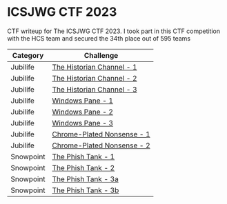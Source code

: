 # ICSJWG CTF 2023
CTF writeup for The ICSJWG CTF 2023. I took part in this CTF competition with the HCS team and secured the 34th place out of 595 teams

| Category | Challenge |
| --- | --- |
| Jubilife | [The Historian Channel - 1](/2023/ICSJWG%20CTF%202023/The%20Historian%20Channel%20-%201/)
| Jubilife | [The Historian Channel - 2](/2023/ICSJWG%20CTF%202023/The%20Historian%20Channel%20-%202/)
| Jubilife | [The Historian Channel - 3](/2023/ICSJWG%20CTF%202023/The%20Historian%20Channel%20-%203/)
| Jubilife | [Windows Pane - 1](/2023/ICSJWG%20CTF%202023/Windows%20Pane%20-%201/)
| Jubilife | [Windows Pane - 2](/2023/ICSJWG%20CTF%202023/Windows%20Pane%20-%202/)
| Jubilife | [Windows Pane - 3](/2023/ICSJWG%20CTF%202023/Windows%20Pane%20-%203/)
| Jubilife | [Chrome-Plated Nonsense - 1](/2023/ICSJWG%20CTF%202023/Chrome-Plated%20Nonsense%20-%201/)
| Jubilife | [Chrome-Plated Nonsense - 2](/2023/ICSJWG%20CTF%202023/Chrome-Plated%20Nonsense%20-%202/)
| Snowpoint | [The Phish Tank - 1](/2023/ICSJWG%20CTF%202023/The%20Phish%20Tank%20-%201/)
| Snowpoint | [The Phish Tank - 2](/2023/ICSJWG%20CTF%202023/The%20Phish%20Tank%20-%202/)
| Snowpoint | [The Phish Tank - 3a](/2023/ICSJWG%20CTF%202023/The%20Phish%20Tank%20-%203a/)
| Snowpoint | [The Phish Tank - 3b](/2023/ICSJWG%20CTF%202023/The%20Phish%20Tank%20-%203b/)